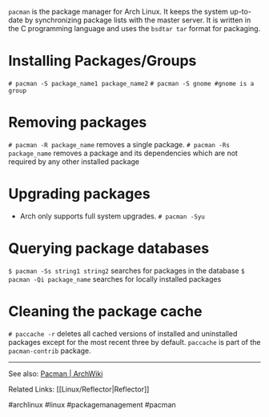`pacman` is the package manager for Arch Linux. It keeps the system up-to-date by synchronizing package lists with the master server. It is written in the C programming language and uses the `bsdtar tar` format for packaging.

# Installing Packages/Groups
`# pacman -S package_name1 package_name2`
`# pacman -S gnome #gnome is a group`
# Removing packages
`# pacman -R package_name` removes a single package.
`# pacman -Rs package_name` removes a package and its dependencies which are not required by any other installed package
# Upgrading packages
* Arch only supports full system upgrades.
`# pacman -Syu`
# Querying package databases
`$ pacman -Ss string1 string2` searches for packages in the database
`$ pacman -Qi package_name` searches for locally installed packages
# Cleaning the package cache
`# paccache -r` deletes all cached versions of installed and uninstalled packages except for the most recent three by default. `paccache` is part of the `pacman-contrib` package.

---

See also:
[Pacman | ArchWiki](https://wiki.archlinux.org/title/Pacman)

Related Links:
[[Linux/Reflector|Reflector]]

#archlinux #linux #packagemanagement #pacman 